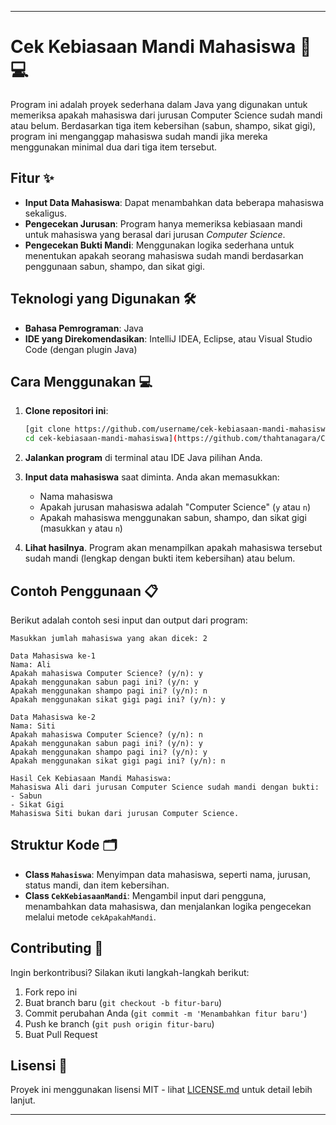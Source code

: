 
---

# Cek Kebiasaan Mandi Mahasiswa 🚿💻

Program ini adalah proyek sederhana dalam Java yang digunakan untuk memeriksa apakah mahasiswa dari jurusan Computer Science sudah mandi atau belum. Berdasarkan tiga item kebersihan (sabun, shampo, sikat gigi), program ini menganggap mahasiswa sudah mandi jika mereka menggunakan minimal dua dari tiga item tersebut.

## Fitur ✨

- **Input Data Mahasiswa**: Dapat menambahkan data beberapa mahasiswa sekaligus.
- **Pengecekan Jurusan**: Program hanya memeriksa kebiasaan mandi untuk mahasiswa yang berasal dari jurusan *Computer Science*.
- **Pengecekan Bukti Mandi**: Menggunakan logika sederhana untuk menentukan apakah seorang mahasiswa sudah mandi berdasarkan penggunaan sabun, shampo, dan sikat gigi.

## Teknologi yang Digunakan 🛠️

- **Bahasa Pemrograman**: Java
- **IDE yang Direkomendasikan**: IntelliJ IDEA, Eclipse, atau Visual Studio Code (dengan plugin Java)

## Cara Menggunakan 💻

1. **Clone repositori ini**:

    ```bash
    [git clone https://github.com/username/cek-kebiasaan-mandi-mahasiswa.git
    cd cek-kebiasaan-mandi-mahasiswa](https://github.com/thahtanagara/CompSci_Mandi-.git)
    ```

2. **Jalankan program** di terminal atau IDE Java pilihan Anda.

3. **Input data mahasiswa** saat diminta. Anda akan memasukkan:
   - Nama mahasiswa
   - Apakah jurusan mahasiswa adalah "Computer Science" (`y` atau `n`)
   - Apakah mahasiswa menggunakan sabun, shampo, dan sikat gigi (masukkan `y` atau `n`)

4. **Lihat hasilnya**. Program akan menampilkan apakah mahasiswa tersebut sudah mandi (lengkap dengan bukti item kebersihan) atau belum.

## Contoh Penggunaan 📋

Berikut adalah contoh sesi input dan output dari program:

```plaintext
Masukkan jumlah mahasiswa yang akan dicek: 2

Data Mahasiswa ke-1
Nama: Ali
Apakah mahasiswa Computer Science? (y/n): y
Apakah menggunakan sabun pagi ini? (y/n: y
Apakah menggunakan shampo pagi ini? (y/n): n
Apakah menggunakan sikat gigi pagi ini? (y/n): y

Data Mahasiswa ke-2
Nama: Siti
Apakah mahasiswa Computer Science? (y/n): n
Apakah menggunakan sabun pagi ini? (y/n): y
Apakah menggunakan shampo pagi ini? (y/n): y
Apakah menggunakan sikat gigi pagi ini? (y/n): n

Hasil Cek Kebiasaan Mandi Mahasiswa:
Mahasiswa Ali dari jurusan Computer Science sudah mandi dengan bukti:
- Sabun
- Sikat Gigi
Mahasiswa Siti bukan dari jurusan Computer Science.
```

## Struktur Kode 🗂️

- **Class `Mahasiswa`**: Menyimpan data mahasiswa, seperti nama, jurusan, status mandi, dan item kebersihan.
- **Class `CekKebiasaanMandi`**: Mengambil input dari pengguna, menambahkan data mahasiswa, dan menjalankan logika pengecekan melalui metode `cekApakahMandi`.

## Contributing 🤝

Ingin berkontribusi? Silakan ikuti langkah-langkah berikut:

1. Fork repo ini
2. Buat branch baru (`git checkout -b fitur-baru`)
3. Commit perubahan Anda (`git commit -m 'Menambahkan fitur baru'`)
4. Push ke branch (`git push origin fitur-baru`)
5. Buat Pull Request

## Lisensi 📄

Proyek ini menggunakan lisensi MIT - lihat [LICENSE.md](LICENSE.md) untuk detail lebih lanjut.

---
